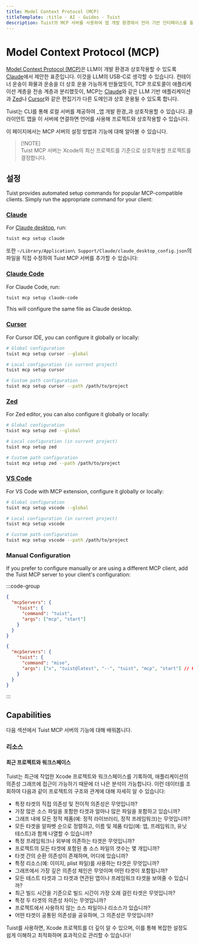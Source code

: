 ```yaml
---
title: Model Context Protocol (MCP)
titleTemplate: :title · AI · Guides · Tuist
description: Tuist의 MCP 서버를 사용하여 앱 개발 환경에서 언어 기반 인터페이스를 활용하는 방법을 배워봅니다.
---
```


# Model Context Protocol (MCP)

[Model Context Protocol (MCP)](https://www.claudemcp.com)은 LLM이 개발 환경과 상호작용할 수 있도록 [Claude](https://claude.ai)에서 제안한 표준입니다.
이것을 LLM의 USB-C로 생각할 수 있습니다.
컨테이너 운송이 화물과 운송을 더 상호 운용 가능하게 만들었듯이,
TCP 프로토콜이 애플리케이션 계층을 전송 계층과 분리했듯이,
MCP는 [Claude](https://claude.ai/)와 같은 LLM 기반 애플리케이션과 [Zed](https://zed.dev)나 [Cursor](https://www.cursor.com)와 같은 편집기가 다른 도메인과 상호 운용될 수 있도록 합니다.

Tuist는 CLI를 통해 로컬 서버를 제공하여 _앱 개발 환경_과 상호작용할 수 있습니다.
클라이언트 앱을 이 서버에 연결하면 언어를 사용해 프로젝트와 상호작용할 수 있습니다.

이 페이지에서는 MCP 서버의 설정 방법과 기능에 대해 알아볼 수 있습니다.

> [!NOTE]\
> Tuist MCP 서버는 Xcode의 최신 프로젝트를 기준으로 상호작용할 프로젝트를 결정합니다.

## 설정

Tuist provides automated setup commands for popular MCP-compatible clients. Simply run the appropriate command for your client:

### [Claude](https://claude.ai)

For [Claude desktop](https://claude.ai/download), run:

```bash
tuist mcp setup claude
```

또한 `~/Library/Application\ Support/Claude/claude_desktop_config.json`의 파일을 직접 수정하여 Tuist MCP 서버를 추가할 수 있습니다:

### [Claude Code](https://docs.anthropic.com/en/docs/claude-code)

For Claude Code, run:

```bash
tuist mcp setup claude-code
```

This will configure the same file as Claude desktop.

### [Cursor](https://www.cursor.com)

For Cursor IDE, you can configure it globally or locally:

```bash
# Global configuration
tuist mcp setup cursor --global

# Local configuration (in current project)
tuist mcp setup cursor

# Custom path configuration
tuist mcp setup cursor --path /path/to/project
```

### [Zed](https://zed.dev)

For Zed editor, you can also configure it globally or locally:

```bash
# Global configuration
tuist mcp setup zed --global

# Local configuration (in current project)
tuist mcp setup zed

# Custom path configuration
tuist mcp setup zed --path /path/to/project
```

### [VS Code](https://code.visualstudio.com)

For VS Code with MCP extension, configure it globally or locally:

```bash
# Global configuration
tuist mcp setup vscode --global

# Local configuration (in current project)
tuist mcp setup vscode

# Custom path configuration
tuist mcp setup vscode --path /path/to/project
```

### Manual Configuration

If you prefer to configure manually or are using a different MCP client, add the Tuist MCP server to your client's configuration:

:::code-group

```json [Global Tuist installation (e.g. Homebrew)]
{
  "mcpServers": {
    "tuist": {
      "command": "tuist",
      "args": ["mcp", "start"]
    }
  }
}
```

```json [Mise installation]
{
  "mcpServers": {
    "tuist": {
      "command": "mise",
      "args": ["x", "tuist@latest", "--", "tuist", "mcp", "start"] // Or tuist@x.y.z to fix the version
    }
  }
}
```

:::

## Capabilities

다음 섹션에서 Tuist MCP 서버의 기능에 대해 배워봅니다.

### 리소스

#### 최근 프로젝트와 워크스페이스

Tuist는 최근에 작업한 Xcode 프로젝트와 워크스페이스를 기록하여, 애플리케이션의 의존성 그래프에 접근이 가능하기 때문에 더 나은 분석이 가능합니다. 이런 데이터를 조회하여 다음과 같이 프로젝트의 구조와 관계에 대해 자세히 알 수 있습니다:

- 특정 타겟의 직접 의존성 및 전이적 의존성은 무엇입니까?
- 가장 많은 소스 파일을 포함한 타겟과 얼마나 많은 파일을 포함하고 있습니까?
- 그래프 내에 모든 정적 제품(예: 정적 라이브러리, 정적 프레임워크)는 무엇입니까?
- 모든 타겟을 알파벳 순으로 정렬하고, 이름 및 제품 타입(예: 앱, 프레임워크, 유닛 테스트)과 함께 나열할 수 있습니까?
- 특정 프레임워크나 외부에 의존하는 타겟은 무엇입니까?
- 프로젝트의 모든 타겟에 포함된 총 소스 파일의 갯수는 몇 개입니까?
- 타겟 간의 순환 의존성이 존재하며, 어디에 있습니까?
- 특정 리소스(예: 이미지, plist 파일)를 사용하는 타겟은 무엇입니까?
- 그래프에서 가장 깊은 의존성 체인은 무엇이며 어떤 타겟이 포함됩니까?
- 모든 테스트 타겟과 그 타겟과 연관된 앱이나 프레임워크 타겟을 보여줄 수 있습니까?
- 최근 빌드 시간을 기준으로 빌드 시간이 가장 오래 걸린 타겟은 무엇입니까?
- 특정 두 타겟의 의존성 차이는 무엇입니까?
- 프로젝트에서 사용하지 않는 소스 파일이나 리소스가 있습니까?
- 어떤 타겟이 공통된 의존성을 공유하며, 그 의존성은 무엇입니까?

Tuist를 사용하면, Xcode 프로젝트를 더 깊이 알 수 있으며, 이를 통해 복잡한 설정도 쉽게 이해하고 최적화하며 효과적으로 관리할 수 있습니다!
